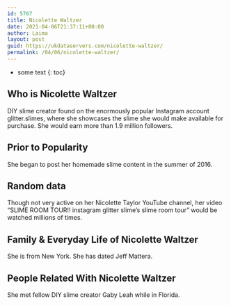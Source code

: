 ```yaml
---
id: 5767
title: Nicolette Waltzer
date: 2021-04-06T21:37:11+00:00
author: Laima
layout: post
guid: https://ukdataservers.com/nicolette-waltzer/
permalink: /04/06/nicolette-waltzer/
---
```


* some text
{: toc}


## Who is Nicolette Waltzer
                  
                  
                  
DIY slime creator found on the enormously popular Instagram account glitter.slimes, where she showcases the slime she would make available for purchase. She would earn more than 1.9 million followers.
                  
              
            
              
            
                
                
                
## Prior to Popularity
                  
                  
                  
She began to post her homemade slime content in the summer of 2016.
                  
              
            
              
            
                
                
                
## Random data
                  
                  
                  
Though not very active on her Nicolette Taylor YouTube channel, her video &#8220;SLIME ROOM TOUR!! instagram glitter slime&#8217;s slime room tour&#8221; would be watched millions of times.
                  
              
            
              
            
                
                
                
## Family & Everyday Life of Nicolette Waltzer
                  
                  
                  
She is from New York. She has dated Jeff Mattera.
                  
              
            
              
            
                
                
                
## People Related With Nicolette Waltzer
                  
                  
                  
She met fellow DIY slime creator Gaby Leah while in Florida.
                  
              
            
              
            
                
              
            
              
              
            
            
              
            
          
          
          